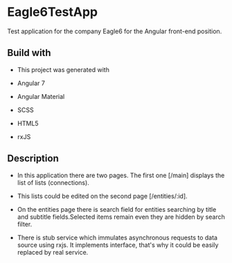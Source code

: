 # Eagle6TestApp

Test application for the company Eagle6 for the Angular front-end position.

## Build with

* This project was generated with 

* Angular 7

* Angular Material

* SCSS

* HTML5

* rxJS

## Description

* In this application there are two pages. The first one [/main] displays the list of lists (connections).

* This lists could be edited on the second page [/entities/:id].

* On the entities page there is search field for entities searching by title and subtitle fields.Selected items remain even they are hidden by search filter.

* There is stub service which immulates asynchronous requests to data source using rxjs. It implements interface, that's why it could be easily replaced by real service.
